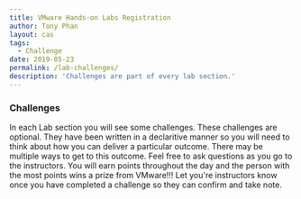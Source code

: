 ```yaml
---
title: VMware Hands-on Labs Registration
author: Tony Phan
layout: cas
tags:
  - Challenge
date: 2019-05-23
permalink: /lab-challenges/
description: 'Challenges are part of every lab section.'
---
```

### Challenges

In each Lab section you will see some challenges. These challenges are optional.
They have been written in a declaritive manner so you will need to think about how you can deliver a particular outcome. There may be multiple ways to get to this outcome. Feel free to ask questions as you go to the instructors. You will earn points throughout the day and the person with the most points wins a prize from VMware!!! Let you're instructors know once you have completed a challenge so they can confirm and take note.


